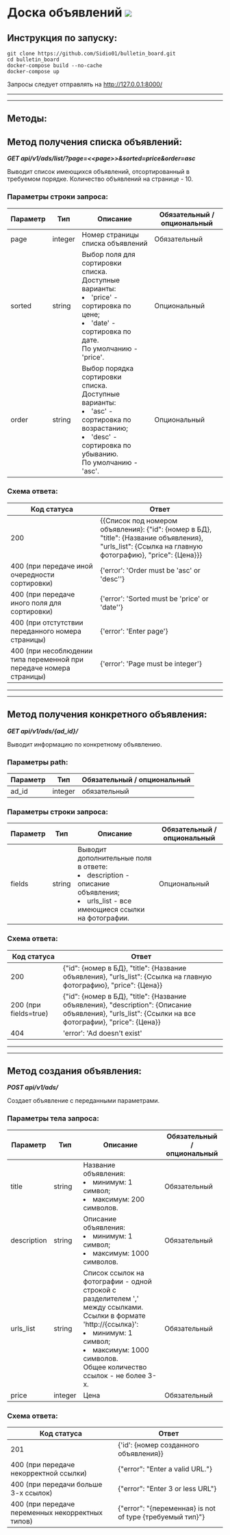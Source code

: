 # Доска объявлений ![](https://svgur.com/i/YXB.svg)

## Инструкция по запуску:

~~~
git clone https://github.com/Sidio01/bulletin_board.git
cd bulletin_board
docker-compose build --no-cache
docker-compose up
~~~
Запросы следует отправлять на http://127.0.0.1:8000/

---
---

## Методы:

## Метод получения списка объявлений:

***GET api/v1/ads/list/?page=<<page\>>&sorted=price&order=asc***

Выводит список имеющихся объявлений, отсортированный в требуемом порядке. Количество объявлений на странице - 10.

### Параметры строки запроса:

Параметр|Тип|Описание|Обязательный / опциональный
---|---|---|---
page|integer|Номер страницы списка объявлений|Обязательный
sorted|string|Выбор поля для сортировки списка.<br>Доступные варианты: <li>'price' - сортировка по цене;</li><li>'date' - сортировка по дате.</li>По умолчанию - 'price'.|Опциональный
order|string|Выбор порядка сортировки списка.<br>Доступные варианты: <li>'asc' - сортировка по возрастанию;</li><li>'desc' - сортировка по убыванию.</li>По умолчанию - 'asc'.|Опциональный

### Схема ответа:

Код статуса|Ответ
---|---
200|{{Список под номером объявления}: {"id": {номер в БД}, "title": {Название объявления}, "urls_list": {Ссылка на главную фотографию}, "price": {Цена}}}
400 (при передаче иной очередности сортировки)|{'error': 'Order must be \'asc\' or \'desc\''}
400 (при передаче иного поля для сортировки) |{'error': 'Sorted must be \'price\' or \'date\''}
400 (при отстутствии переданного номера страницы)|{'error': 'Enter page'}
400 (при несоблюдении типа переменной при передаче номера страницы)|{'error': 'Page must be integer'}

---
---

## Метод получения конкретного объявления:

***GET api/v1/ads/{ad_id}/***

Выводит информацию по конкретному объявлению.

### Параметры path:

Параметр|Тип|Обязательный / опциональный
---|---|---
ad_id|integer|обязательный

### Параметры строки запроса:

Параметр|Тип|Описание|Обязательный / опциональный
---|---|---|---
fields|string|Выводит дополнительные поля в ответе:<li>description - описание объявления;</li><li>urls_list - все имеющиеся ссылки на фотографии.</li>|Опциональный

### Схема ответа:

Код статуса|Ответ
---|---
200|{"id": {номер в БД}, "title": {Название объявления}, "urls_list": {Ссылка на главную фотографию}, "price": {Цена}}
200 (при fields=true)|{"id": {номер в БД}, "title": {Название объявления}, "description": {Описание объявления}, "urls_list": {Ссылки на все фотографии}, "price": {Цена}}
404|'error': 'Ad doesn\'t exist'

---
---

## Метод создания объявления:

***POST api/v1/ads/***

Создает объявление с переданными параметрами.

### Параметры тела запроса:

Параметр|Тип|Описание|Обязательный / опциональный
---|---|---|---
title|string|Название объявления:<li>минимум: 1 символ;</li><li>максимум: 200 символов.</li>|Обязательный
description|string|Описание объявления:<li>минимум: 1 символ;</li><li>максимум: 1000 символов.</li>|Обязательный
urls_list|string|Список ссылок на фотографии - одной строкой с разделителем ',' между ссылками. Ссылки в формате 'http://{ссылка}':<li>минимум: 1 символ;</li><li>максимум: 1000 символов.</li>Общее количество ссылок - не более 3-х.|Обязательный
price|integer|Цена|Обязательный


### Схема ответа:

Код статуса|Ответ
---|---
201|{'id': {номер созданного объявления}}
400 (при передаче некорректной ссылки)|{"error": "Enter a valid URL."}
400 (при передачи больше 3-х ссылок)|{"error": "Enter 3 or less URL"}
400 (при передаче переменных некорректных типов)|{"error": "{переменная} is not of type {требуемый тип}"}